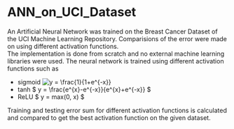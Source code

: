 # ANN_on_UCI_Dataset
An Artificial Neural Network was trained on the Breast Cancer Dataset of the UCI Machine Learning Repository. Comparisions of the error were made on using different activation functions.
<br>The implementation is done from scratch and no external machine learning libraries were used. The neural network is trained using different activation functions such as 
<ul>
    <li>sigmoid <img src="https://latex.codecogs.com/svg.latex?\Large&space;y = y = \frac{1}{1+e^{-x}}" title=" y = \frac{1}{1+e^{-x}}" />
    <li>tanh  $ y = \frac{e^{x}-e^{-x}}{e^{x}+e^{-x}} $
    <li>ReLU $ y = max(0, x) $
</ul>
    Training and testing error sum for different activation functions is calculated and compared to get the best activation function on the given dataset.
